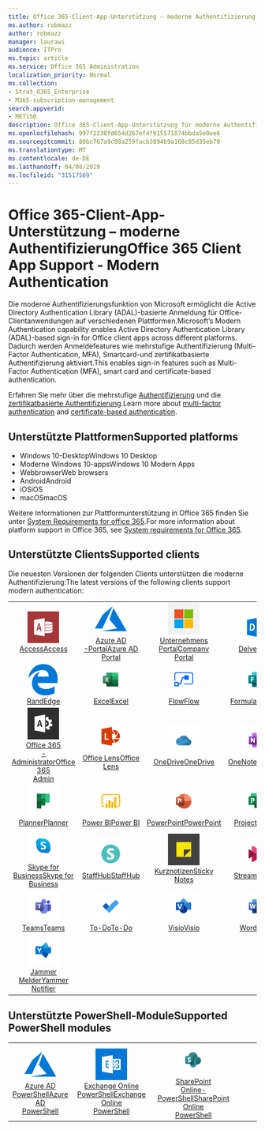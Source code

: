 ```yaml
---
title: Office 365-Client-App-Unterstützung – moderne Authentifizierung
ms.author: robmazz
author: robmazz
manager: laurawi
audience: ITPro
ms.topic: article
ms.service: Office 365 Administration
localization_priority: Normal
ms.collection:
- Strat_O365_Enterprise
- M365-subscription-management
search.appverid:
- MET150
description: Office 365-Client-App-Unterstützung für moderne Authentifizierung.
ms.openlocfilehash: 997f2238fd654d267ef4f915571874bbda5e0ee6
ms.sourcegitcommit: 80bc767a9c88a259facb3894b9a168c85d35eb70
ms.translationtype: MT
ms.contentlocale: de-DE
ms.lasthandoff: 04/08/2019
ms.locfileid: "31517569"
---
```

# <a name="office-365-client-app-support---modern-authentication"></a><span data-ttu-id="16eba-103">Office 365-Client-App-Unterstützung – moderne Authentifizierung</span><span class="sxs-lookup"><span data-stu-id="16eba-103">Office 365 Client App Support - Modern Authentication</span></span>

<span data-ttu-id="16eba-104">Die moderne Authentifizierungsfunktion von Microsoft ermöglicht die Active Directory Authentication Library (ADAL)-basierte Anmeldung für Office-Clientanwendungen auf verschiedenen Plattformen.</span><span class="sxs-lookup"><span data-stu-id="16eba-104">Microsoft’s Modern Authentication capability enables Active Directory Authentication Library (ADAL)-based sign-in for Office client apps across different platforms.</span></span> <span data-ttu-id="16eba-105">Dadurch werden Anmeldefeatures wie mehrstufige Authentifizierung (Multi-Factor Authentication, MFA), Smartcard-und zertifikatbasierte Authentifizierung aktiviert.</span><span class="sxs-lookup"><span data-stu-id="16eba-105">This enables sign-in features such as Multi-Factor Authentication (MFA), smart card and certificate-based authentication.</span></span>

<span data-ttu-id="16eba-106">Erfahren Sie mehr über die mehrstufige [Authentifizierung](https://docs.microsoft.com/azure/active-directory/authentication/multi-factor-authentication) und die [zertifikatbasierte Authentifizierung](https://docs.microsoft.com/azure/active-directory/active-directory-certificate-based-authentication-get-started).</span><span class="sxs-lookup"><span data-stu-id="16eba-106">Learn more about [multi-factor authentication](https://docs.microsoft.com/azure/active-directory/authentication/multi-factor-authentication) and [certificate-based authentication](https://docs.microsoft.com/azure/active-directory/active-directory-certificate-based-authentication-get-started).</span></span>

## <a name="supported-platforms"></a><span data-ttu-id="16eba-107">Unterstützte Plattformen</span><span class="sxs-lookup"><span data-stu-id="16eba-107">Supported platforms</span></span>

 - <span data-ttu-id="16eba-108">Windows 10-Desktop</span><span class="sxs-lookup"><span data-stu-id="16eba-108">Windows 10 Desktop</span></span>
 - <span data-ttu-id="16eba-109">Moderne Windows 10-apps</span><span class="sxs-lookup"><span data-stu-id="16eba-109">Windows 10 Modern Apps</span></span>
 - <span data-ttu-id="16eba-110">Webbrowser</span><span class="sxs-lookup"><span data-stu-id="16eba-110">Web browsers</span></span>
 - <span data-ttu-id="16eba-111">Android</span><span class="sxs-lookup"><span data-stu-id="16eba-111">Android</span></span>
 - <span data-ttu-id="16eba-112">iOS</span><span class="sxs-lookup"><span data-stu-id="16eba-112">iOS</span></span>
 - <span data-ttu-id="16eba-113">macOS</span><span class="sxs-lookup"><span data-stu-id="16eba-113">macOS</span></span>

<span data-ttu-id="16eba-114">Weitere Informationen zur Plattformunterstützung in Office 365 finden Sie unter [System Requirements for office 365](https://products.office.com/office-system-requirements).</span><span class="sxs-lookup"><span data-stu-id="16eba-114">For more information about platform support in Office 365, see [System requirements for Office 365](https://products.office.com/office-system-requirements).</span></span>

## <a name="supported-clients"></a><span data-ttu-id="16eba-115">Unterstützte Clients</span><span class="sxs-lookup"><span data-stu-id="16eba-115">Supported clients</span></span>

<span data-ttu-id="16eba-116">Die neuesten Versionen der folgenden Clients unterstützen die moderne Authentifizierung:</span><span class="sxs-lookup"><span data-stu-id="16eba-116">The latest versions of the following clients support modern authentication:</span></span>

| | | | | | |
|:---:|:---:|:---:|:---:|:---:|:---:|
| ![Access-Symbol](media/o365-access-64x64.png) <br> [<span data-ttu-id="16eba-118">Access</span><span class="sxs-lookup"><span data-stu-id="16eba-118">Access</span></span>](https://products.office.com/access) | ![Azure-Symbol](media/o365-azure-64x64.png) <br> [<span data-ttu-id="16eba-120">Azure AD <br> -Portal</span><span class="sxs-lookup"><span data-stu-id="16eba-120">Azure AD <br> Portal</span></span> ](https://azure.microsoft.com/features/azure-portal/) | ![Unternehmensportal (Symbol)](media/o365-microsoft-64x64.png) <br> [<span data-ttu-id="16eba-122">Unternehmens <br> Portal</span><span class="sxs-lookup"><span data-stu-id="16eba-122">Company <br> Portal</span></span> ](https://docs.microsoft.com/intune-user-help/sign-in-to-the-company-portal) | ![EinTauchen (Symbol)](media/o365-delve-64x64.png) <br> [<span data-ttu-id="16eba-124">Delve</span><span class="sxs-lookup"><span data-stu-id="16eba-124">Delve</span></span>](https://products.office.com/business/intelligent-search) | ![Dynamics 365-Symbol](media/o365-dynamics365-64x64.png) <br> [<span data-ttu-id="16eba-126">Dynamics 365</span><span class="sxs-lookup"><span data-stu-id="16eba-126">Dynamics 365</span></span>](https://dynamics.microsoft.com) 
| ![Kantensymbol](media/o365-edge-64x64.png) <br> [<span data-ttu-id="16eba-128">Rand</span><span class="sxs-lookup"><span data-stu-id="16eba-128">Edge</span></span>](https://www.microsoft.com/windows/microsoft-edge) | ![Excel-Symbol](media/o365-excel-64x64.png) <br> [<span data-ttu-id="16eba-130">Excel</span><span class="sxs-lookup"><span data-stu-id="16eba-130">Excel</span></span>](https://products.office.com/excel) | ![Fluss Symbol](media/o365-flow-64x64.png) <br> [<span data-ttu-id="16eba-132">Flow</span><span class="sxs-lookup"><span data-stu-id="16eba-132">Flow</span></span>](https://flow.microsoft.com) | ![Formularsymbol](media/o365-forms-64x64.png) <br> [<span data-ttu-id="16eba-134">Formulare</span><span class="sxs-lookup"><span data-stu-id="16eba-134">Forms</span></span>](https://flow.microsoft.com/connectors/shared_microsoftforms/microsoft-forms/) | ![Kaizala-Symbol](media/o365-kaizala-64x64.png) <br> [<span data-ttu-id="16eba-136">Kaizala</span><span class="sxs-lookup"><span data-stu-id="16eba-136">Kaizala</span></span>](https://products.office.com/en/business/microsoft-kaizala) 
| ![Office 365-Administrator Symbol](media/o365-o365admin-64x64.png) <br> [<span data-ttu-id="16eba-138">Office 365 <br> -Administrator</span><span class="sxs-lookup"><span data-stu-id="16eba-138">Office 365 <br> Admin</span></span>](https://products.office.com/business/manage-office-365-admin-app) | ![Linsen Symbol](media/o365-lens-64x64.png) <br> [<span data-ttu-id="16eba-140">Office Lens</span><span class="sxs-lookup"><span data-stu-id="16eba-140">Office Lens</span></span>](https://www.microsoft.com/p/office-lens/9wzdncrfj3t8?activetab=pivot%3Aoverviewtab) | ![OneDrive for Business (Symbol)](media/o365-OneDrive-64x64.png) <br> [<span data-ttu-id="16eba-142">OneDrive</span><span class="sxs-lookup"><span data-stu-id="16eba-142">OneDrive</span></span>](https://products.office.com/onedrive-for-business/online-cloud-storage) |  ![OneNote-Symbol](media/o365-OneNote-64x64.png) <br> [<span data-ttu-id="16eba-144">OneNote</span><span class="sxs-lookup"><span data-stu-id="16eba-144">OneNote</span></span>](https://products.office.com/onenote) | ![Outlook-Symbol](media/o365-outlook-64x64.png) <br> [<span data-ttu-id="16eba-146">Outlook</span><span class="sxs-lookup"><span data-stu-id="16eba-146">Outlook</span></span>](https://products.office.com/outlook) 
| ![Planner-Symbol](media/o365-planner-64x64.png) <br> [<span data-ttu-id="16eba-148">Planner</span><span class="sxs-lookup"><span data-stu-id="16eba-148">Planner</span></span>](https://products.office.com/business/task-management-software) | ![PowerBI-Symbol](media/o365-powerbi-64x64.png) <br> [<span data-ttu-id="16eba-150">Power BI</span><span class="sxs-lookup"><span data-stu-id="16eba-150">Power BI</span></span>](https://powerbi.microsoft.com)| ![PowerPoint-Symbol](media/o365-powerpoint-64x64.png) <br> [<span data-ttu-id="16eba-152">PowerPoint</span><span class="sxs-lookup"><span data-stu-id="16eba-152">PowerPoint</span></span>](https://products.office.com/powerpoint) | ![Projektsymbol](media/o365-project-64x64.png) <br> [<span data-ttu-id="16eba-154">Project</span><span class="sxs-lookup"><span data-stu-id="16eba-154">Project</span></span>](https://products.office.com/project) | ![SharePoint-Symbol](media/o365-sharepoint-64x64.png) <br> [<span data-ttu-id="16eba-156">Share</span><span class="sxs-lookup"><span data-stu-id="16eba-156">Sharepoint</span></span>](https://products.office.com/sharepoint) 
| ![Skype for Business-Symbol](media/o365-skypeforbusiness-64x64.png) <br> [<span data-ttu-id="16eba-158">Skype for <br> Business</span><span class="sxs-lookup"><span data-stu-id="16eba-158">Skype for <br> Business</span></span>](https://www.skype.com/business/) | ![StaffHub-Symbol](media/o365-staffhub-64x64.png) <br> [<span data-ttu-id="16eba-160">StaffHub</span><span class="sxs-lookup"><span data-stu-id="16eba-160">StaffHub</span></span>](https://products.office.com/microsoft-staffhub/staff-scheduling-software)| ![Symbol für Kurznotizen](media/o365-stickynotes-64x64.png) <br> [<span data-ttu-id="16eba-162">Kurznotizen</span><span class="sxs-lookup"><span data-stu-id="16eba-162">Sticky Notes</span></span>](https://www.microsoft.com/p/microsoft-sticky-notes/9nblggh4qghw) | ![Stream (Symbol)](media/o365-stream-64x64.png) <br> [<span data-ttu-id="16eba-164">Stream</span><span class="sxs-lookup"><span data-stu-id="16eba-164">Stream</span></span>](https://stream.microsoft.com) | ![Sway-Symbol](media/o365-sway-64x64.png) <br> [<span data-ttu-id="16eba-166">Sway</span><span class="sxs-lookup"><span data-stu-id="16eba-166">Sway</span></span>](https://sway.com) 
| ![Teams (Symbol)](media/o365-teams-64x64.png) <br> [<span data-ttu-id="16eba-168">Teams</span><span class="sxs-lookup"><span data-stu-id="16eba-168">Teams</span></span>](https://products.office.com/microsoft-teams/group-chat-software) | ![Aufgaben Symbol](media/o365-todo-64x64.png) <br> [<span data-ttu-id="16eba-170">To-Do</span><span class="sxs-lookup"><span data-stu-id="16eba-170">To-Do</span></span>](https://todo.microsoft.com) | ![Visio-Symbol](media/o365-visio-64x64.png) <br> [<span data-ttu-id="16eba-172">Visio</span><span class="sxs-lookup"><span data-stu-id="16eba-172">Visio</span></span>](https://products.office.com/visio/flowchart-software) | ![Word-Symbol](media/o365-word-64x64.png) <br> [<span data-ttu-id="16eba-174">Word</span><span class="sxs-lookup"><span data-stu-id="16eba-174">Word</span></span>](https://products.office.com/word) | ![Jammern-Symbol](media/o365-yammer-64x64.png) <br> [<span data-ttu-id="16eba-176">Yammer</span><span class="sxs-lookup"><span data-stu-id="16eba-176">Yammer</span></span>](https://products.office.com/yammer/yammer-overview) 
| ![Jammern-Symbol](media/o365-yammer-64x64.png) <br> [<span data-ttu-id="16eba-178">Jammer <br> Melder</span><span class="sxs-lookup"><span data-stu-id="16eba-178">Yammer <br> Notifier</span></span>](https://products.office.com/yammer/yammer-overview) |  |

## <a name="supported-powershell-modules"></a><span data-ttu-id="16eba-179">Unterstützte PowerShell-Module</span><span class="sxs-lookup"><span data-stu-id="16eba-179">Supported PowerShell modules</span></span>

| | | | | | |
|:---:|:---:|:---:|:---:|:---:|:---:|
| ![Azure-Symbol](media/o365-azure-64x64.png) <br> [<span data-ttu-id="16eba-181">Azure AD <br> PowerShell</span><span class="sxs-lookup"><span data-stu-id="16eba-181">Azure AD <br> PowerShell</span></span>](https://docs.microsoft.com/powershell/azure/active-directory/overview?view=azureadps-2.0) | ![Exchange-Symbol](media/o365-exchange-64x64.png) <br> [<span data-ttu-id="16eba-183">Exchange Online <br> PowerShell</span><span class="sxs-lookup"><span data-stu-id="16eba-183">Exchange Online <br> PowerShell</span></span>](https://docs.microsoft.com/powershell/exchange/exchange-online/exchange-online-powershell?view=exchange-ps) | ![SharePoint-Symbol](media/o365-sharepoint-64x64.png) <br> [<span data-ttu-id="16eba-185">SharePoint <br> Online-PowerShell</span><span class="sxs-lookup"><span data-stu-id="16eba-185">SharePoint Online <br> PowerShell</span></span>](https://docs.microsoft.com/sharepoint/manage-team-and-communication-sites-in-powershell)